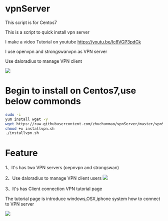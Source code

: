 # vpnServer

This script is for Centos7<br>

This is a script to quick install vpn server<br>

I make a video Tutorial on youtube https://youtu.be/Ic8VGP3pdCk

I use openvpn and strongswanvpn as VPN server<br>

Use daloradius to manage VPN client<br>

<img src="http://www.beijinghuayu.com.cn/wp-content/uploads/2018/03/daloradius%E8%B4%A6%E6%88%B7%E9%85%8D%E7%BD%AE.png">

# Begin to install on Centos7,use below commonds

```bash
sudo -i
yum install wget -y
wget https://raw.githubusercontent.com/zhuchunmao/vpnServer/master/vpnServer-install-script.sh
chmod +x installvpn.sh
./installvpn.sh
```

# Feature

1、It's has two VPN servers (oepnvpn and strongswan)

2、Use daloradius to manage VPN client users
<img src="http://www.beijinghuayu.com.cn/wp-content/uploads/2018/03/daloradius%E8%B4%A6%E6%88%B7%E9%85%8D%E7%BD%AE.png">

3、It's has Client connection VPN tutorial page

The tutorial page is introduce windows,OSX,iphone system how to connect to VPN server

<img src="http://www.beijinghuayu.com.cn/images/vpn-connect-help.png">

